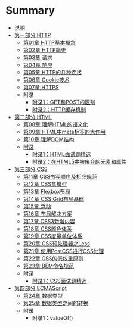 # Summary

* [说明](README.md)
* [第一部分 HTTP](chapter1.md)
  * [第01章 HTTP基本概念](di-yi-zhang-bi-xu-zhi-dao-de-http-ji-ben-gai-nian.md)
  * [第02章 HTTP简史](di-er-zhang-http-jian-shi.md)
  * [第03章 请求](di-san-zhang-qing-qiu.md)
  * [第04章 响应](di-si-zhang-xiang-ying.md)
  * [第05章 HTTP的几种连接](di-wu-zhang-http-de-ji-zhong-lian-jie.md)
  * [第06章 Cookie技术](di-liu-zhang-cookie-ji-zhu.md)
  * [第07章 HTTPS](di-qi-zhang-https.md)
  * 附录
    * [附录1：GET和POST的区别](fu-lu-1-get-he-post-de-qu-bie.md)
    * [附录2：HTTP缓存机制](fu-lu-2-http-huan-cun-ji-zhi.md)
* [第二部分 HTML](di-er-bu-fen-html.md)
  * [第08章 理解HTML的语义化](di-er-bu-fen-html/di-ba-zhang-li-jie-html-de-yu-yi-hua.md)
  * [第09章 HTML中meta标签的大作用](di-er-bu-fen-html/di-jiu-zhang-html-zhong-xiao-meta-biao-qian-de-da-zuo-yong.md)
  * [第10章 理解DOM结构](di-er-bu-fen-html/di-shi-yi-zhang-li-jie-dom-jie-gou.md)
  * [附录](di-er-bu-fen-html/fu-lu.md)
    * [附录1：HTML面试题精选](di-er-bu-fen-html/fu-lu-ff1a-html-mian-shi-ti.md)
    * [附录2：在HTML5中被废弃的元素和属性](di-er-bu-fen-html/fu-lu-2-ff1a-zai-html5-zhong-bei-fei-qi-de-yuan-su-he-shu-xing.md)
* [第三部分 CSS](di-san-bu-fen-css.md)
  * [第11章 CSS书写顺序及相应规范](di-san-bu-fen-css/di-shi-yi-zhang-css-shu-xie-shun-xu-ji-xiang-ying-gui-fan.md)
  * [第12章 CSS盒模型](di-san-bu-fen-css/di-shi-er-zhang-css-he-mo-xing.md)
  * [第13章 Flexbox布局](di-san-bu-fen-css/di-shi-san-zhang-flexbox-bu-ju.md)
  * [第14章 CSS Grid布局基础](di-san-bu-fen-css/di-shi-si-zhang-css-grid-bu-ju-ji-chu.md)
  * [第15章 浮动](di-san-bu-fen-css/di-shi-wu-zhang-fu-dong-yu-ding-wei.md)
  * [第16章 布局解决方案](di-san-bu-fen-css/di-shi-liu-zhang-bu-ju-jie-jue-fang-an.md)
  * [第17章 CSS3新增内容](di-san-bu-fen-css/di-shi-wu-zhang-css3-xin-zeng-nei-rong.md)
  * [第18章 CSS颜色体系](di-san-bu-fen-css/di-shi-ba-zhang-css-yan-se-ti-xi.md)
  * [第19章 CSS度量单位体系](di-san-bu-fen-css/di-shi-jiu-zhang-css-dan-wei-ti-xi.md)
  * [第20章 CSS预处理器之Less](di-san-bu-fen-css/di-er-shi-zhang-css-yu-chu-li-qi-zhi-less.md)
  * [第21章 使用PostCSS进行CSS处理](di-san-bu-fen-css/di-er-shi-yi-zhang-shi-yong-postcss-jin-xing-css-chu-li.md)
  * [第22章 CSS的低权重原则](di-san-bu-fen-css/di-22-zhang-css-de-di-quan-zhong-yuan-ze.md)
  * [第23章 BEM命名规范](di-san-bu-fen-css/di-23-zhang-bem-ming-ming-gui-fan.md)
  * 附录
    * [附录1：CSS面试题精选](di-san-bu-fen-css/fu-lu-1-css-mian-shi-ti-jing-xuan.md)
* [第四部分 ECMAScript](di-si-bu-fen-ecmascript.md)
  * [第24章 数据类型](di-si-bu-fen-ecmascript/di-24-zhang-shu-ju-lei-xing.md)
  * [第25章 数据类型之间的转换](di-si-bu-fen-ecmascript/di-25-zhang-shu-ju-lei-xing-zhi-jian-de-zhuan-huan.md)
  * 附录
    * 附录1：valueOf\(\)



